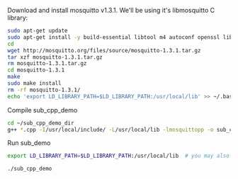 Download and install mosquitto v1.3.1. We'll be using it's libmosquitto C library:


``` bash
sudo apt-get update
sudo apt-get install -y build-essential libtool m4 autoconf openssl libssl-dev libc-ares-dev
cd
wget http://mosquitto.org/files/source/mosquitto-1.3.1.tar.gz
tar xzf mosquitto-1.3.1.tar.gz
rm mosquitto-1.3.1.tar.gz
cd mosquitto-1.3.1
make
sudo make install
rm -rf mosquitto-1.3.1/
echo 'export LD_LIBRARY_PATH=$LD_LIBRARY_PATH:/usr/local/lib' >> ~/.bashrc # or ~/.profile
```


Compile sub_cpp_demo

``` bash
cd ~/sub_cpp_demo_dir
g++ *.cpp -I/usr/local/include/ -L/usr/local/lib -lmosquittopp -o sub_cpp_demo -Wall -pedantic
```

Run sub_demo

``` bash
export LD_LIBRARY_PATH=$LD_LIBRARY_PATH:/usr/local/lib  # you may also add this to .profile

./sub_cpp_demo
```
